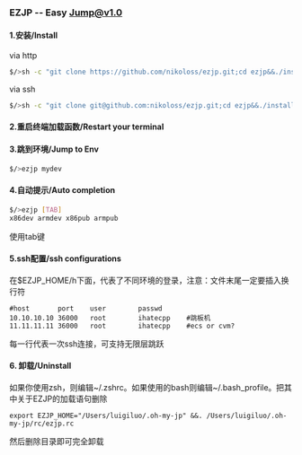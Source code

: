 ### EZJP -- Easy Jump@v1.0


#### 1.安装/Install
via http
```bash
$/>sh -c "git clone https://github.com/nikoloss/ezjp.git;cd ezjp&&./install.sh"
```
via ssh
```bash
$/>sh -c "git clone git@github.com:nikoloss/ezjp.git;cd ezjp&&./install.sh"
```

#### 2.重启终端加载函数/Restart your terminal
#### 3.跳到环境/Jump to Env
```bash
$/>ezjp mydev
```
#### 4.自动提示/Auto completion
```bash
$/>ezjp [TAB]
x86dev armdev x86pub armpub
```
使用tab键

#### 5.ssh配置/ssh configurations
在$EZJP_HOME/h下面，代表了不同环境的登录，注意：文件末尾一定要插入换行符
```
#host		port	user		passwd
10.10.10.10	36000	root		ihatecpp    #跳板机
11.11.11.11	36000	root		ihatecpp    #ecs or cvm?
```
每一行代表一次ssh连接，可支持无限层跳跃


#### 6. 卸载/Uninstall
如果你使用zsh，则编辑~/.zshrc。如果使用的bash则编辑~/.bash_profile。把其中关于EZJP的加载语句删除
```
export EZJP_HOME="/Users/luigiluo/.oh-my-jp" &&. /Users/luigiluo/.oh-my-jp/rc/ezjp.rc
```
然后删除目录即可完全卸载